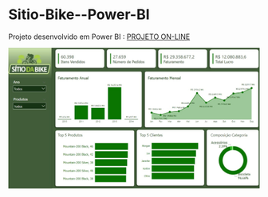 # Sitio-Bike--Power-BI
Projeto desenvolvido em Power BI : <a href="https://app.powerbi.com/view?r=eyJrIjoiYmY5ZTVhODAtMjVkZi00M2ZmLTk2NDgtYjc4YjEyZjc3NjdkIiwidCI6ImRmMDhjNDVmLWQ5MWEtNDJjNS04YjU3LTQyNWVhNGIxZTc1MyJ9">PROJETO ON-LINE</a>


![Screenshot](https://raw.githubusercontent.com/olivierdenilson/Sitio-Bike---Power-BI/main/painel_bike.jpg)
